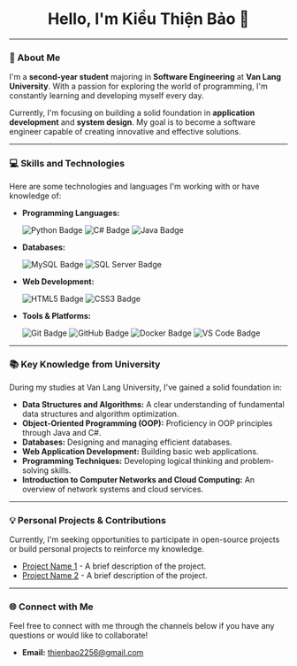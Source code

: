 <div align="center">
  <a href="https://github.com/your-username">
  </a>
  <h1>Hello, I'm Kiều Thiện Bảo 👋</h1>
</div>

---

### 🚀 About Me

I'm a **second-year student** majoring in **Software Engineering** at **Van Lang University**. With a passion for exploring the world of programming, I'm constantly learning and developing myself every day.

Currently, I'm focusing on building a solid foundation in **application development** and **system design**. My goal is to become a software engineer capable of creating innovative and effective solutions.

---

### 💻 Skills and Technologies

Here are some technologies and languages I'm working with or have knowledge of:

* **Programming Languages:**
    <p>
      <img src="https://img.shields.io/badge/Python-3776AB?style=for-the-badge&logo=python&logoColor=white" alt="Python Badge">
      <img src="https://img.shields.io/badge/C%23-239120?style=for-the-badge&logo=c-sharp&logoColor=white" alt="C# Badge">
      <img src="https://img.shields.io/badge/Java-007396?style=for-the-badge&logo=java&logoColor=white" alt="Java Badge">
    </p>

* **Databases:**
    <p>
      <img src="https://img.shields.io/badge/MySQL-4479A1?style=for-the-badge&logo=mysql&logoColor=white" alt="MySQL Badge">
      <img src="https://img.shields.io/badge/SQLServer-CC2927?style=for-the-badge&logo=microsoft-sql-server&logoColor=white" alt="SQL Server Badge">
    </p>

* **Web Development:**
    <p>
      <img src="https://img.shields.io/badge/HTML5-E34F26?style=for-the-badge&logo=html5&logoColor=white" alt="HTML5 Badge">
      <img src="https://img.shields.io/badge/CSS3-1572B6?style=for-the-badge&logo=css3&logoColor=white" alt="CSS3 Badge">
    </p>

* **Tools & Platforms:**
    <p>
      <img src="https://img.shields.io/badge/Git-F05032?style=for-the-badge&logo=git&logoColor=white" alt="Git Badge">
      <img src="https://img.io/badge/GitHub-181717?style=for-the-badge&logo=github&logoColor=white" alt="GitHub Badge">
      <img src="https://img.shields.io/badge/Docker-2496ED?style=for-the-badge&logo=docker&logoColor=white" alt="Docker Badge">
      <img src="https://img.shields.io/badge/Visual_Studio_Code-007ACC?style=for-the-badge&logo=visual-studio-code&logoColor=white" alt="VS Code Badge">
    </p>

---

### 📚 Key Knowledge from University

During my studies at Van Lang University, I've gained a solid foundation in:

* **Data Structures and Algorithms:** A clear understanding of fundamental data structures and algorithm optimization.
* **Object-Oriented Programming (OOP):** Proficiency in OOP principles through Java and C#.
* **Databases:** Designing and managing efficient databases.
* **Web Application Development:** Building basic web applications.
* **Programming Techniques:** Developing logical thinking and problem-solving skills.
* **Introduction to Computer Networks and Cloud Computing:** An overview of network systems and cloud services.

---

### 💡 Personal Projects & Contributions

Currently, I'm seeking opportunities to participate in open-source projects or build personal projects to reinforce my knowledge.

* [Project Name 1](link-to-project-repo) - A brief description of the project.
* [Project Name 2](link-to-project-repo) - A brief description of the project.

---

### 🌐 Connect with Me

Feel free to connect with me through the channels below if you have any questions or would like to collaborate!

* **Email:** thienbao2256@gmail.com

